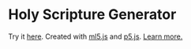 # Holy Scripture Generator
Try it [here](https://ellennickles.github.io/holy-scripture-generator/).
Created with [ml5.js](https://ml5js.org/) and [p5.js](https://p5js.org/). 
[Learn more.](https://ellennickles.com/itpblog/2018/12/12/week-14-generating-holy-scripture)
